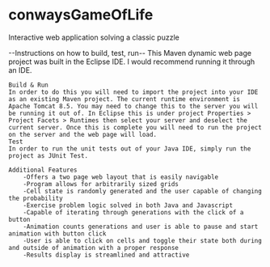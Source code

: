 # conwaysGameOfLife
Interactive web application solving a classic puzzle

--Instructions on how to build, test, run--
This Maven dynamic web page project was built in the Eclipse IDE. I would recommend running it through an IDE.

    Build & Run
    In order to do this you will need to import the project into your IDE as an existing Maven project. The current runtime environment is Apache Tomcat 8.5. You may need to change this to the server you will be running it out of. In Eclipse this is under project Properties > Project Facets > Runtimes then select your server and deselect the current server. Once this is complete you will need to run the project on the server and the web page will load. 
    Test
    In order to run the unit tests out of your Java IDE, simply run the project as JUnit Test.

    Additional Features
        -Offers a two page web layout that is easily navigable
        -Program allows for arbitrarily sized grids
        -Cell state is randomly generated and the user capable of changing the probability
        -Exercise problem logic solved in both Java and Javascript
        -Capable of iterating through generations with the click of a button
        -Animation counts generations and user is able to pause and start animation with button click
        -User is able to click on cells and toggle their state both during and outside of animation with a proper response
        -Results display is streamlined and attractive
